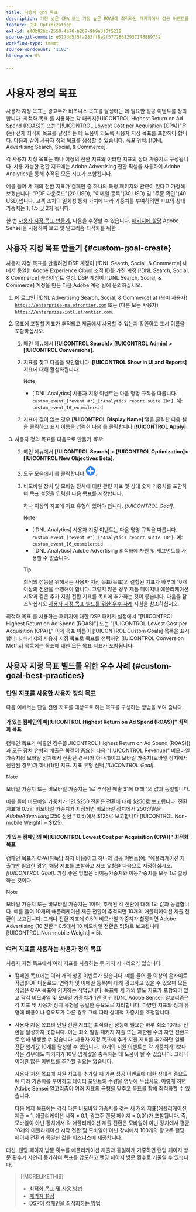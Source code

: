```yaml
---
title: 사용자 정의 목표
description: 가장 낮은 CPA 또는 가장 높은 ROAS에 최적화된 패키지에서 성공 이벤트를 정의하는 사용자 정의 목표에 대해 알아봅니다.
feature: DSP Optimization
exl-id: e40b82bc-2558-4e78-b269-9b9a3f0f5219
source-git-commit: e517dd5f5fa283ff8a2f57728612937148889732
workflow-type: tm+mt
source-wordcount: '1103'
ht-degree: 0%

---
```


# 사용자 정의 목표

사용자 지정 목표는 광고주가 비즈니스 목표를 달성하는 데 필요한 성공 이벤트를 정의합니다. 최적화 목표 를 사용하는 각 패키지[!UICONTROL Highest Return on Ad Spend (ROAS)"] 또는 &quot;[!UICONTROL Lowest Cost per Acquisition (CPA)]&quot;은(는) 전체 최적화 목표를 달성하는 데 도움이 되도록 사용자 지정 목표를 포함해야 합니다. 다음과 같이 사용자 정의 목표를 생성할 수 있습니다. *목표* 위치: [!DNL Advertising Search, Social, & Commerce].

<!-- update image or omit it

![custom goals](/help/dsp/assets/objective-goals.png)
 -->

각 사용자 지정 목표는 하나 이상의 전환 지표와 이러한 지표의 상대 가중치로 구성됩니다. 사용 가능한 전환 지표에는 Adobe Advertising 전환 픽셀을 사용하여 Adobe Analytics을 통해 추적된 모든 지표가 포함됩니다.

예를 들어 세 개의 전환 지표가 캠페인 중 하나의 특정 패키지와 관련이 있다고 가정해 보겠습니다. &quot;PDF 다운로드&quot;(20 USD), &quot;이메일 등록&quot;(30 USD) 및 &quot;주문 확인&quot;(40 USD)입니다. 고객 조치의 일회성 통화 가치에 따라 가중치를 부여하려면 지표의 상대 가중치는 1, 1.5 및 2가 됩니다.

한 번 [사용자 지정 목표 만들기](#custom-goal-create), 다음을 수행할 수 있습니다. [패키지에 할당](/help/dsp/campaign-management/packages/package-settings.md) Adobe Sensei을 사용하여 보고 및 알고리즘 최적화를 위한 .

## 사용자 지정 목표 만들기 {#custom-goal-create}

사용자 지정 목표를 만들려면 DSP 계정이 [!DNL Search, Social, & Commerce] 내에서 동일한 Adobe Experience Cloud 조직 ID를 가진 계정 [!DNL Search, Social, & Commerce] 클라이언트 설정. DSP 계정이 [!DNL Search, Social, & Commerce] 계정을 만든 다음 Adobe 계정 팀에 문의하십시오.

1. 에 로그인 [!DNL Advertising Search, Social, & Commerce] at (북미 사용자) [`https://enterprise-na.efrontier.com`](https://enterprise-na.efrontier.com) 또는 (다른 모든 사용자) [`https://enterprise-intl.efrontier.com`](https://enterprise-intl.efrontier.com).

1. 목표에 포함할 지표가 추적되고 제품에서 사용할 수 있는지 확인하고 표시 이름을 포함하십시오.

   1. 메인 메뉴에서 **[!UICONTROL Search]> [!UICONTROL Admin] >[!UICONTROL Conversions]**.

   1. 지표를 찾고 다음을 확인합니다. **[!UICONTROL Show in UI and Reports]** 지표에 대해 활성화됩니다.

      >[!NOTE]
      >
      >* [!DNL Analytics] 사용자 지정 이벤트는 다음 명명 규칙을 따릅니다. `custom_event_[*event #*]_[*Analytics report suite ID*]`. 예: `custom_event_16_examplersid`

   1. 지표에 값이 없는 경우 **[!UICONTROL Display Name]** 열을 클릭한 다음 셀을 클릭하고 표시 이름을 입력한 다음 를 클릭합니다 **[!UICONTROL Apply].**

1. 사용자 정의 목표를 다음으로 만들기 *목표*:

   1. 메인 메뉴에서 **[!UICONTROL Search]** > **[!UICONTROL Optimization]>[!UICONTROL New Objectives Beta]**.

   1. 도구 모음에서 를 클릭합니다 ![만들기](/help/dsp/assets/create-search-ui.png "만들기").

   1. 비모바일 장치 및 모바일 장치에 대한 관련 지표 및 상대 숫자 가중치를 포함하여 목표 설정을 입력한 다음 목표를 저장합니다.

      하나 이상의 지표에 지표 유형이 있어야 합니다. *[!UICONTROL Goal]*.

      >[!NOTE]
      >
      >* [!DNL Analytics] 사용자 지정 이벤트는 다음 명명 규칙을 따릅니다. `custom_event_[*event #*]_[*Analytics report suite ID*]`. 예: `custom_event_16_examplersid`
      >* [!DNL Analytics] Adobe Advertising 최적화에 차원 및 세그먼트를 사용할 수 없습니다.

      >[!TIP]
      >
      >최적의 성능을 위해서는 사용자 지정 목표(목표)의 결합된 지표가 하루에 10개 이상의 전환을 수행해야 합니다. 그렇지 않은 경우 제품 페이지나 애플리케이션 시작과 같은 추가 지원 전환 지표를 목표에 추가하는 것이 좋습니다. 다음을 참조하십시오 [사용자 지정 목표 빌드를 위한 우수 사례](#custom-goal-best-practices) 지침을 참조하십시오.

최적화 목표 를 사용하는 패키지에 대한 DSP 패키지 설정에서 &quot;[!UICONTROL Highest Return on Ad Spend (ROAS)"] 또는 &quot;[!UICONTROL Lowest Cost per Acquisition (CPA)],&quot; 이제 목표 이름이 [!UICONTROL Custom Goals] 목록을 표시합니다. 패키지의 사용자 지정 목표로 목표를 선택하면 [!UICONTROL Conversion Metric] 목록에는 목표에 대한 모든 목표 지표가 포함됩니다.

## 사용자 지정 목표 빌드를 위한 우수 사례 {#custom-goal-best-practices}

### 단일 지표를 사용한 사용자 정의 목표

다음 예에서는 단일 전환 지표를 대상으로 하는 목표를 구성하는 방법을 보여 줍니다.

#### 가 있는 캠페인의 예[!UICONTROL Highest Return on Ad Spend (ROAS)]&quot; 최적화 목표

캠페인 목표가 매출인 경우([!UICONTROL Highest Return on Ad Spend (ROAS)])과 모든 장치 유형의 매출은 똑같이 중요한 다음 &quot;[!UICONTROL Revenue]&quot; 비모바일 가중치(비모바일 장치에서 전환된 경우)가 하나(1)이고 모바일 가중치(모바일 장치에서 전환된 경우)가 하나(1)인 지표. 지표 유형 선택 *[!UICONTROL Goal]*.

<!-- update image or delete 

![example of a ROAS custom goal with a single conversion metric](/help/dsp/assets/custom-goal-roas.png)

-->

>[!NOTE]
>
> 모바일 가중치 또는 비모바일 가중치는 1로 추적된 매출 $1에 대해 1의 값과 동일합니다.
>
> 예를 들어 비모바일 가중치가 1인 $250 전환은 전환에 대해 $250로 보고됩니다. 전환 지표에 0.5의 비모바일 가중치가 지정되면 비모바일 장치에서 $250 전환을 Adobe Advertising($250 전환 * 0.5)에서 $125로 보고합니다 [!UICONTROL Non-mobile Weight] = $125).

#### 가 있는 캠페인의 예[!UICONTROL Lowest Cost per Acquisition (CPA)]&quot; 최적화 목표

캠페인 목표가 CPA(취득당 최저 비용)이고 하나의 성공 이벤트(예: &quot;애플리케이션 제출&quot;)만 필요한 경우, 해당 지표를 포함하고 지표 유형을 다음으로 지정하십시오. *[!UICONTROL Goal]*. 가장 좋은 방법은 비이동가중치와 이동가중치를 모두 1로 설정하는 것이다.

<!-- update image or delete 

![example of a CPA custom goal with a single conversion metric](/help/dsp/assets/custom-goal-roas.png)

-->

>[!NOTE]
>
> 모바일 가중치 또는 비모바일 가중치는 1이며, 추적된 각 전환에 대해 1의 값과 동일합니다. 예를 들어 10개의 애플리케이션 제출 전환이 추적되면 10개의 애플리케이션 제출 전환이 보고됩니다. 그러나 전환 지표에 0.5의 비모바일 가중치가 할당되면 Adobe Advertising (10 전환 * 0.5에서 10 비모바일 전환은 5(5)로 보고됩니다 [!UICONTROL Non-mobile Weight] = 5).

### 여러 지표를 사용하는 사용자 정의 목표

사용자 지정 목표에서 여러 지표를 사용하는 두 가지 시나리오가 있습니다.

* 캠페인 목표에는 여러 개의 성공 이벤트가 있습니다. 예를 들어 둘 이상의 온사이트 작업(PDF 다운로드, 연락처 및 이메일 등록)에 대해 광고하고 있을 수 있으며 모든 작업은 CPA 목표에 기여하는 작업입니다. 목표에 세 개의 별도 지표가 포함되어 있고 각각 비모바일 및 모바일 가중치가 1인 경우 [!DNL Adobe Sensei] 알고리즘은 각 지표 및 사용자 장치 유형을 동일한 중요도로 처리합니다. 다양한 지표와 장치 유형에 비용이나 중요도가 다른 경우 그에 따라 상대적 가중치를 조정합니다.

<!-- update image or delete it and adjust the wording above

   ![example of a custom goal with multiple metrics](/help/dsp/assets/custom-goal-multiple-properties.png)

-->

* 사용자 지정 목표의 단일 전환 지표는 최적화된 성능에 필요한 하루 최소 10개의 전환을 달성하지 못합니다. 이는 최소 일일 패키지 지출 또는 제한된 수의 자연 전환으로 인해 발생할 수 있습니다. 사용자 지정 목표에 추가 지원 지표를 추가하면 일별 전환 임계값 10개를 달성할 수 있습니다. 10개의 지원 이벤트는 각 가중치가 1보다 작은 경우에도 패키지가 10일 임계값을 충족하는 데 도움이 될 수 있습니다. 그러나 이러한 많은 이벤트를 추가할 필요는 없습니다.

  사용자 지정 목표에 지원 지표를 추가할 때 기본 성공 이벤트에 대한 상대적 중요도에 따라 가중치를 부여하고 데이터 포인트의 수량을 염두에 두십시오. 이렇게 하면 Adobe Sensei 알고리즘이 여러 지표의 균형을 맞추고 목표를 향해 최적화할 수 있습니다.

  다음 예제 목표에는 각각 다른 비모바일 가중치를 갖는 세 개의 지표(애플리케이션 제출 = 1, 애플리케이션 시작 = 0.1, 광고주 랜딩 페이지 = 0.01)가 포함됩니다. 즉, 모바일이 아닌 장치에서 각 애플리케이션 제출 전환은 모바일이 아닌 장치에서 평균 10개의 애플리케이션 시작 전환 및 모바일이 아닌 장치에서 100개의 광고주 랜딩 페이지 전환과 동일한 값을 비즈니스에 제공합니다.

<!-- update image or delete it and adjust the wording above

   ![example of a custom goal with multiple metrics](/help/dsp/assets/custom-goal-multiple-properties2.png)

-->

대신, 랜딩 페이지 방문 횟수를 애플리케이션 제출과 동일하게 가중하면 랜딩 페이지 방문 횟수가 자연히 증가하여 목표를 압도하고 랜딩 페이지 방문 횟수로 기울일 수 있습니다.<!--reword-->

>[!MORELIKETHIS]
>
>* [최적화 목표 및 사용 방법](optimization-goals.md)
>* [패키지 설정](/help/dsp/campaign-management/packages/package-settings.md)
> * [DSP이 캠페인을 최적화하는 방법](optimization-how-dsp-optimizes-campaigns.md)
